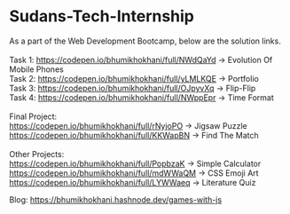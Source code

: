 # Sudans-Tech-Internship

As a part of the Web Development Bootcamp, below are the solution links. </br></br>
Task 1: https://codepen.io/bhumikhokhani/full/NWdQaYd -> Evolution Of Mobile Phones </br>
Task 2: https://codepen.io/bhumikhokhani/full/yLMLKQE -> Portfolio </br>
Task 3: https://codepen.io/bhumikhokhani/full/OJpyvXq -> Flip-Flip </br>
Task 4: https://codepen.io/bhumikhokhani/full/NWppEpr -> Time Format </br></br>
Final Project: </br>
https://codepen.io/bhumikhokhani/full/rNyjoPO -> Jigsaw Puzzle </br>
https://codepen.io/bhumikhokhani/full/KKWapBN -> Find The Match </br></br>
Other Projects: </br>
https://codepen.io/bhumikhokhani/full/PopbzaK -> Simple Calculator </br>
https://codepen.io/bhumikhokhani/full/mdWWaQM -> CSS Emoji Art </br>
https://codepen.io/bhumikhokhani/full/LYWWaeq -> Literature Quiz </br>

Blog: https://bhumikhokhani.hashnode.dev/games-with-js

